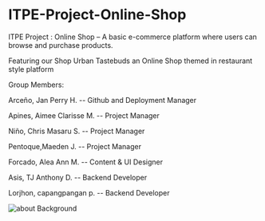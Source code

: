 # ITPE-Project-Online-Shop
ITPE Project : Online Shop – A basic e-commerce platform where users can browse and purchase products.

Featuring our Shop Urban Tastebuds an Online Shop themed in restaurant style platform


Group Members: 

Arceño, Jan Perry H. -- Github and Deployment Manager

Apines, Aimee Clarisse M. -- Project Manager

Niño, Chris Masaru S. --  Project Manager

Pentoque,Maeden J. -- Project Manager

Forcado, Alea Ann M. -- Content & UI Designer

Asis, TJ Anthony D. -- Backend Developer

Lorjhon, capangpangan p. -- Backend Developer 






![about Background](https://github.com/user-attachments/assets/6735f51b-53dd-45a2-a4d6-2a23a7d2a70b)

